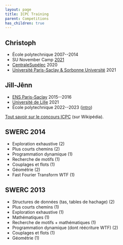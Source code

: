 ```yaml
---
layout: page
title: ICPC Training
parent: Competitions
has_children: true
---
```


## Christoph

- École polytechnique 2007--2014
- SU November Camp [2021](https://nuage.lip6.fr/s/Z5qY9pAdYQ5CxS7)
- [CentraleSupélec](/club-ecs) 2020
- [Université Paris-Saclay & Sorbonne Université](/club-paris) 2021

## Jill-Jênn

- [ENS Paris-Saclay](/club-cachan) 2015--2016
- [Université de Lille](/club-ecl) 2021
- École polytechnique 2022--2023 ([intro](https://jjv.ie/slides/swerc-intro.pdf))

[Tout savoir sur le concours ICPC](https://fr.wikipedia.org/wiki/International_Collegiate_Programming_Contest) (sur Wikipédia).

## SWERC 2014

- Exploration exhaustive (2)
- Plus courts chemins (2)
- Programmation dynamique (1)
- Recherche de motifs (1)
- Couplages et flots (1)
- Géométrie (2)
- Fast Fourier Transform WTF (1)

## SWERC 2013

- Structures de données (tas, tables de hachage) (2)
- Plus courts chemins (1)
- Exploration exhaustive (1)
- Mathématiques (1)
- Recherche de motifs + mathématiques (1)
- Programmation dynamique (dont réécriture WTF) (2)
- Couplages et flots (1)
- Géométrie (1)
